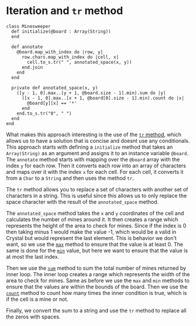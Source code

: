 # Iteration and `tr` method

```crystal
class Minesweeper
  def initialize(@board : Array(String))
  end

  def annotate
    @board.map_with_index do |row, y|
      row.chars.map_with_index do |cell, x|
        cell.to_s.tr(" ", annotated_space(x, y))
      end.join
    end
  end

  private def annotated_space(x, y)
    ([y - 1, 0].max..[y + 1, @board.size - 1].min).sum do |y|
      ([x - 1, 0].max..[x + 1, @board[0].size - 1].min).count do |x|
        @board[y][x] == '*'
      end
    end.to_s.tr("0", " ")
  end
end
```

What makes this approach interesting is the use of the [`tr` method][tr-method], which allows us to have a solution that is concise and doesnt use any conditionals.
This approach starts with defining a `initialize` method that takes an `Array(String)` as an argument and assigns it to an instance variable `@board`.
The `annotate` method starts with mapping over the `@board` array with the index `y` for each row.
Then it converts each row into an array of characters and maps over it with the index `x` for each cell.
For each cell, it converts it from a `Char` to a `String` and then uses the method `tr`.

The `tr` method allows you to replace a set of characters with another set of characters in a string.
This is useful since this allows us to only replace the space character with the result of the `annotated_space` method.

The `annotated_space` method takes the `x` and `y` coordinates of the cell and calculates the number of mines around it.
It then creates a range which represents the height of the area to check for mines.
Since if the index is 0 then taking minus 1 would make the value -1, which would be a valid in Crystal but would represent the last element.
This is behavior we don't want, so we use the [`max`][max-method] method to ensure that the value is at least 0.
The same is done for the [`min`][min-method] value, but here we want to ensure that the value is at most the last index.

Then we use the [`sum`][sum-method] method to sum the total number of mines returned by inner loop.
The inner loop creates a range which represents the width of the area to check for mines.
Same as before we use the `max` and `min` methods to ensure that the values are within the bounds of the board.
Then we use the [`count`][count-method] method to count how many times the inner condition is true, which is if the cell is a mine or not.

Finally, we convert the sum to a string and use the `tr` method to replace all the zeros with spaces.

[tr-method]: https://crystal-lang.org/api/String.html#tr%28from%3AString%2Cto%3AString%29%3AString-instance-method
[sum-method]: https://crystal-lang.org/api/Enumerable.html#sum-instance-method
[count-method]: https://crystal-lang.org/api/Enumerable.html#count%28%26%3AT-%3E%29%3AInt32-instance-method
[max-method]: https://crystal-lang.org/api/Enumerable.html#max%3AT-instance-method
[min-method]: https://crystal-lang.org/api/Enumerable.html#min%3AT-instance-method
